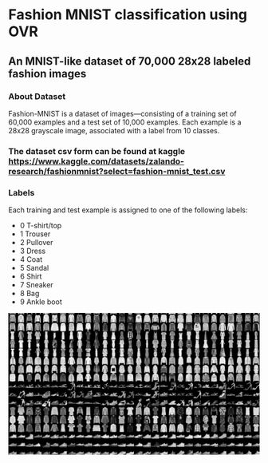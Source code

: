 # Fashion MNIST classification using OVR
## An MNIST-like dataset of 70,000 28x28 labeled fashion images
### About Dataset
Fashion-MNIST is a dataset of images—consisting of a training set of 60,000 examples and a test set of 10,000 examples. Each example is a 28x28 grayscale image, associated with a label from 10 classes.
### The dataset csv form can be found at kaggle https://www.kaggle.com/datasets/zalando-research/fashionmnist?select=fashion-mnist_test.csv
### Labels
Each training and test example is assigned to one of the following labels:

* 0 T-shirt/top
* 1 Trouser
* 2 Pullover
* 3 Dress
* 4 Coat
* 5 Sandal
* 6 Shirt
* 7 Sneaker
* 8 Bag
* 9 Ankle boot
<div><img src="https://github.com/Isa1asN/fashion-mnist_ovr/blob/main/fashion-mnist-sprite.jpeg?raw=true" /></div>
